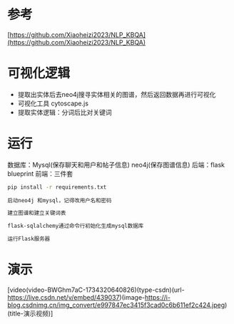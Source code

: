 

# 参考
[https://github.com/Xiaoheizi2023/NLP_KBQA](https://github.com/Xiaoheizi2023/NLP_KBQA)

# 可视化逻辑
- 提取出实体后去neo4j搜寻实体相关的图谱，然后返回数据再进行可视化
- 可视化工具 cytoscape.js
- 提取实体逻辑：分词后比对关键词


# 运行
数据库：Mysql(保存聊天和用户和帖子信息)    neo4j(保存图谱信息)
后端：flask  blueprint
前端：三件套


```bash
pip install -r requirements.txt
 
启动neo4j 和mysql，记得改用户名和密码

建立图谱和建立关键词表

flask-sqlalchemy通过命令行初始化生成mysql数据库

运行Flask服务器
```

# 演示

[video(video-BWGhm7aC-1734320640826)(type-csdn)(url-https://live.csdn.net/v/embed/439037)(image-https://i-blog.csdnimg.cn/img_convert/e997847ec3415f3cad0c6b611ef2c424.jpeg)(title-演示视频)]



